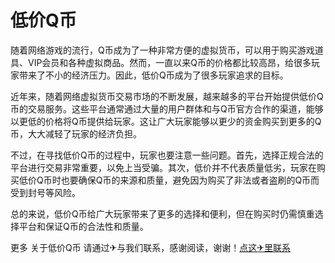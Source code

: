 # 低价Q币

随着网络游戏的流行，Q币成为了一种非常方便的虚拟货币，可以用于购买游戏道具、VIP会员和各种虚拟商品。然而，一直以来Q币的价格都比较高昂，给很多玩家带来了不小的经济压力。因此，低价Q币成为了很多玩家追求的目标。

近年来，随着网络虚拟货币交易市场的不断发展，越来越多的平台开始提供低价Q币的交易服务。这些平台通常通过大量的用户群体和与Q币官方合作的渠道，能够以更低的价格将Q币提供给玩家。这让广大玩家能够以更少的资金购买到更多的Q币，大大减轻了玩家的经济负担。

不过，在寻找低价Q币的过程中，玩家也要注意一些问题。首先，选择正规合法的平台进行交易非常重要，以免上当受骗。其次，低价并不代表质量低劣，玩家在购买低价Q币时也要确保Q币的来源和质量，避免因为购买了非法或者盗刷的Q币而受到封号等风险。

总的来说，低价Q币给广大玩家带来了更多的选择和便利，但在购买时仍需慎重选择平台和保证Q币的合法性和质量。

更多 关于低价Q币 请通过✈与我们联系，感谢阅读，谢谢！[点这✈里联系](https://abc.k02.cc)